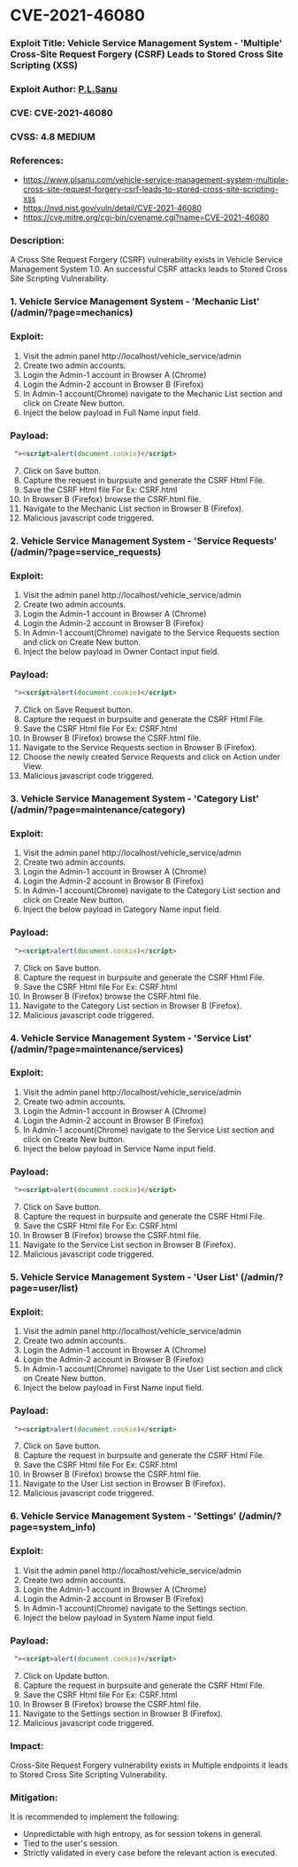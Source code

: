 # CVE-2021-46080

### Exploit Title: Vehicle Service Management System - 'Multiple' Cross-Site Request Forgery (CSRF) Leads to Stored Cross Site Scripting (XSS)
### Exploit Author: <a href="https://www.plsanu.com">P.L.Sanu</a>
### CVE: CVE-2021-46080
### CVSS: 4.8 MEDIUM
### References: 
- https://www.plsanu.com/vehicle-service-management-system-multiple-cross-site-request-forgery-csrf-leads-to-stored-cross-site-scripting-xss
- https://nvd.nist.gov/vuln/detail/CVE-2021-46080
- https://cve.mitre.org/cgi-bin/cvename.cgi?name=CVE-2021-46080

### Description:
A Cross Site Request Forgery (CSRF) vulnerability exists in Vehicle Service Management System 1.0. An successful CSRF attacks leads to Stored Cross Site Scripting Vulnerability.

### 1. Vehicle Service Management System - 'Mechanic List' (/admin/?page=mechanics)

### Exploit:
1. Visit the admin panel http://localhost/vehicle_service/admin
2. Create two admin accounts.
3. Login the Admin-1 account in Browser A (Chrome)
4. Login the Admin-2 account in Browser B (Firefox)
5. In Admin-1 account(Chrome) navigate to the Mechanic List section and click on Create New button.
6. Inject the below payload in Full Name input field.

### Payload:
```html
 "><script>alert(document.cookie)</script>
```

7. Click on Save button.
8. Capture the request in burpsuite and generate the CSRF Html File.
9. Save the CSRF Html file For Ex: CSRF.html
10. In Browser B (Firefox) browse the CSRF.html file.
11. Navigate to the Mechanic List section in Browser B (Firefox).
12. Malicious javascript code triggered.

### 2. Vehicle Service Management System - 'Service Requests' (/admin/?page=service_requests)

### Exploit:
1. Visit the admin panel http://localhost/vehicle_service/admin
2. Create two admin accounts.
3. Login the Admin-1 account in Browser A (Chrome)
4. Login the Admin-2 account in Browser B (Firefox)
5. In Admin-1 account(Chrome) navigate to the Service Requests section and click on Create New button.
6. Inject the below payload in Owner Contact input field.

### Payload:
```html
 "><script>alert(document.cookie)</script>
```

7. Click on Save Request button.
8. Capture the request in burpsuite and generate the CSRF Html File.
9. Save the CSRF Html file For Ex: CSRF.html
10. In Browser B (Firefox) browse the CSRF.html file.
11. Navigate to the Service Requests section in Browser B (Firefox).
12. Choose the newly created Service Requests and click on Action under View.
13. Malicious javascript code triggered.

### 3. Vehicle Service Management System - 'Category List' (/admin/?page=maintenance/category)

### Exploit:
1. Visit the admin panel http://localhost/vehicle_service/admin
2. Create two admin accounts.
3. Login the Admin-1 account in Browser A (Chrome)
4. Login the Admin-2 account in Browser B (Firefox)
5. In Admin-1 account(Chrome) navigate to the Category List section and click on Create New button.
6. Inject the below payload in Category Name input field.

### Payload:
```html
 "><script>alert(document.cookie)</script>
```

7. Click on Save button.
8. Capture the request in burpsuite and generate the CSRF Html File.
9. Save the CSRF Html file For Ex: CSRF.html
10. In Browser B (Firefox) browse the CSRF.html file.
11. Navigate to the Category List section in Browser B (Firefox).
12. Malicious javascript code triggered.

### 4. Vehicle Service Management System - 'Service List' (/admin/?page=maintenance/services)

### Exploit:
1. Visit the admin panel http://localhost/vehicle_service/admin
2. Create two admin accounts.
3. Login the Admin-1 account in Browser A (Chrome)
4. Login the Admin-2 account in Browser B (Firefox)
5. In Admin-1 account(Chrome) navigate to the Service List section and click on Create New button.
6. Inject the below payload in Service Name input field.

### Payload:
```html
 "><script>alert(document.cookie)</script>
```

7. Click on Save button.
8. Capture the request in burpsuite and generate the CSRF Html File.
9. Save the CSRF Html file For Ex: CSRF.html
10. In Browser B (Firefox) browse the CSRF.html file.
11. Navigate to the Service List section in Browser B (Firefox).
12. Malicious javascript code triggered.

### 5. Vehicle Service Management System - 'User List' (/admin/?page=user/list)

### Exploit:
1. Visit the admin panel http://localhost/vehicle_service/admin
2. Create two admin accounts.
3. Login the Admin-1 account in Browser A (Chrome)
4. Login the Admin-2 account in Browser B (Firefox)
5. In Admin-1 account(Chrome) navigate to the User List section and click on Create New button.
6. Inject the below payload in First Name input field.

### Payload:
```html
 "><script>alert(document.cookie)</script>
```

7. Click on Save button.
8. Capture the request in burpsuite and generate the CSRF Html File.
9. Save the CSRF Html file For Ex: CSRF.html
10. In Browser B (Firefox) browse the CSRF.html file.
11. Navigate to the User List section in Browser B (Firefox).
12. Malicious javascript code triggered.

### 6. Vehicle Service Management System - 'Settings' (/admin/?page=system_info)

### Exploit:
1. Visit the admin panel http://localhost/vehicle_service/admin
2. Create two admin accounts.
3. Login the Admin-1 account in Browser A (Chrome)
4. Login the Admin-2 account in Browser B (Firefox)
5. In Admin-1 account(Chrome) navigate to the Settings section.
6. Inject the below payload in System Name input field.

### Payload:
```html
 "><script>alert(document.cookie)</script>
```

7. Click on Update button.
8. Capture the request in burpsuite and generate the CSRF Html File.
9. Save the CSRF Html file For Ex: CSRF.html
10. In Browser B (Firefox) browse the CSRF.html file.
11. Navigate to the Settings section in Browser B (Firefox).
12. Malicious javascript code triggered.

### Impact:
Cross-Site Request Forgery vulnerability exists in Multiple endpoints it leads to Stored Cross Site Scripting Vulnerability.

### Mitigation:
It is recommended to implement the following:
- Unpredictable with high entropy, as for session tokens in general.
- Tied to the user's session.
- Strictly validated in every case before the relevant action is executed.
